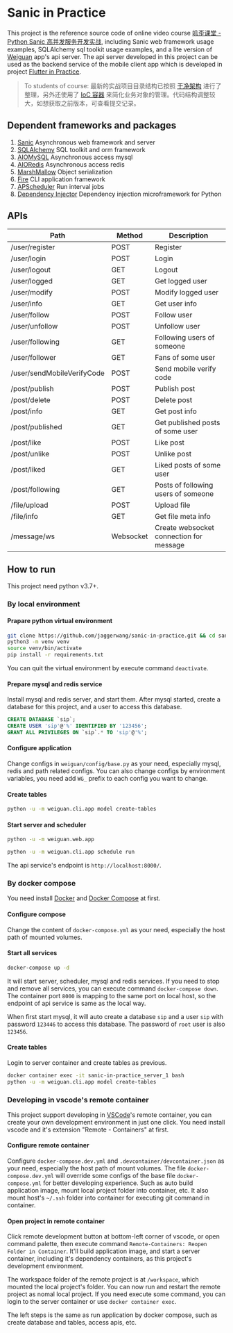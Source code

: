 # Sanic in Practice

This project is the reference source code of online video course [叽歪课堂 - Python Sanic 高并发服务开发实战](https://blog.jaggerwang.net/jwcourse-python-sanic-high-currency-service-develop-in-practice/), including Sanic web framework usage examples, SQLAlchemy sql toolkit usage examples, and a lite version of [Weiguan](https://weiguan.app/) app's api server. The api server developed in this project can be used as the backend service of the mobile client app which is developed in project [Flutter in Practice](https://github.com/jaggerwang/flutter-in-practice).

> To students of course: 最新的实战项目目录结构已按照 [干净架构](https://blog.jaggerwang.net/clean-architecture-in-practice/) 进行了整理，另外还使用了 [IoC 容器](https://blog.jaggerwang.net/simplify-business-objects-management-by-ioc-container/) 来简化业务对象的管理。代码结构调整较大，如想获取之前版本，可查看提交记录。

## Dependent frameworks and packages

1. [Sanic](https://github.com/huge-success/sanic) Asynchronous web framework and server
1. [SQLAlchemy](https://github.com/sqlalchemy/sqlalchemy) SQL toolkit and orm framework
1. [AIOMySQL](https://github.com/aio-libs/aiomysql) Asynchronous access mysql
1. [AIORedis](https://github.com/aio-libs/aioredis) Asynchronous access redis
1. [MarshMallow](https://github.com/marshmallow-code/marshmallow/) Object serialization
1. [Fire](https://github.com/google/python-fire) CLI application framework
1. [APScheduler](https://github.com/agronholm/apscheduler) Run interval jobs
1. [Dependency Injector](https://github.com/ets-labs/python-dependency-injector) Dependency injection microframework for Python

## APIs

| Path  | Method | Description |
| ------------- | ------------- | ------------- |
| /user/register | POST | Register |
| /user/login | POST | Login |
| /user/logout | GET | Logout |
| /user/logged | GET | Get logged user |
| /user/modify | POST | Modify logged user |
| /user/info | GET | Get user info |
| /user/follow | POST | Follow user |
| /user/unfollow | POST | Unfollow user |
| /user/following | GET | Following users of someone |
| /user/follower | GET | Fans of some user |
| /user/sendMobileVerifyCode | POST | Send mobile verify code |
| /post/publish | POST | Publish post |
| /post/delete | POST | Delete post |
| /post/info | GET | Get post info |
| /post/published | GET | Get published posts of some user |
| /post/like | POST | Like post |
| /post/unlike | POST | Unlike post |
| /post/liked | GET | Liked posts of some user |
| /post/following | GET | Posts of following users of someone |
| /file/upload | POST | Upload file |
| /file/info | GET | Get file meta info |
| /message/ws | Websocket | Create websocket connection for message |

## How to run

This project need python v3.7+.

### By local environment

#### Prapare python virtual environment

```bash
git clone https://github.com/jaggerwang/sanic-in-practice.git && cd sanic-in-practice
python3 -m venv venv
source venv/bin/activate
pip install -r requirements.txt
```

You can quit the virtual environment by execute command `deactivate`.

#### Prepare mysql and redis service

Install mysql and redis server, and start them. After mysql started, create a database for this project, and a user to access this database.

```sql
CREATE DATABASE `sip`;
CREATE USER 'sip'@'%' IDENTIFIED BY '123456';
GRANT ALL PRIVILEGES ON `sip`.* TO 'sip'@'%';
```

#### Configure application

Change configs in `weiguan/config/base.py` as your need, especially mysql, redis and path related configs. You can also change configs by environment variables, you need add `WG_` prefix to each config you want to change.

#### Create tables

```bash
python -u -m weiguan.cli.app model create-tables
```

#### Start server and scheduler

```bash
python -u -m weiguan.web.app
```

```bash
python -u -m weiguan.cli.app schedule run
```

The api service's endpoint is `http://localhost:8000/`.

### By docker compose

You need install [Docker](https://www.docker.com/) and [Docker Compose](https://docs.docker.com/compose/) at first.

#### Configure compose

Change the content of `docker-compose.yml` as your need, especially the host path of mounted volumes.

#### Start all services

```bash
docker-compose up -d
```

It will start server, scheduler, mysql and redis services. If you need to stop and remove all services, you can execute command `docker-compose down`. The container port `8000` is mapping to the same port on local host, so the endpoint of api service is same as the local way.

When first start mysql, it will auto create a database `sip` and a user `sip` with password `123446` to access this database. The password of `root` user is also `123456`.

#### Create tables

Login to server container and create tables as previous.

```bash
docker container exec -it sanic-in-practice_server_1 bash
python -u -m weiguan.cli.app model create-tables
```

### Developing in vscode's remote container

This project support developing in [VSCode](https://code.visualstudio.com/)'s remote container, you can create your own development environment in just one click. You need install vscode and it's extension "Remote - Containers" at first.

#### Configure remote container

Configure `docker-compose.dev.yml` and `.devcontainer/devcontainer.json` as your need, especially the host path of mount volumes. The file `docker-compose.dev.yml` will override some configs of the base file `docker-compose.yml` for better developing experience. Such as auto build application image, mount local project folder into container, etc. It also mount host's `~/.ssh` folder into container for executing git command in container.

#### Open project in remote container

Click remote development button at bottom-left corner of vscode, or open command palette, then execute command `Remote-Containers: Reopen Folder in Container`. It'll build application image, and start a server container, including it's dependency containers, as this project's development environment.

The workspace folder of the remote project is at `/workspace`, which mounted the local project's folder. You can now run and restart the remote project as nomal local project. If you need execute some command, you can login to the server container or use `docker container exec`.

The left steps is the same as run application by docker compose, such as create database and tables, access apis, etc.
